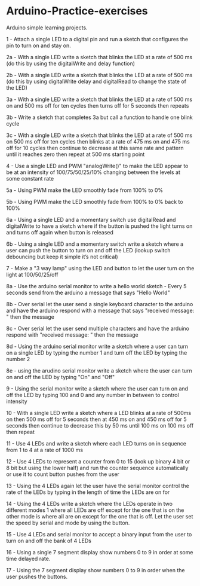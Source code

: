 ﻿# Arduino-Practice-exercises

Arduino simple learning projects.

1 - Attach a single LED to a digital pin and run a sketch that configures the pin to turn on and stay on.

2a - With a single LED write a sketch that blinks the LED at a rate of 500 ms (do this by using the digitalWrite and delay function)

2b - With a single LED write a sketch that blinks the LED at a rate of 500 ms (do this by using digitalWrite delay and digitalRead to change the state of the LED)

3a - With a single LED write a sketch that blinks the LED at a rate of 500 ms on and 500 ms off for ten cycles then turns off for 5 seconds then repeats

3b - Write a sketch that completes 3a but call a function to handle one blink cycle

3c - With a single LED write a sketch that blinks the LED at a rate of 500 ms on 500 ms off for ten cycles then blinks at a rate of 475 ms on and 475 ms off for 10 cycles then continue to decrease at this same rate and pattern until it reaches zero then repeat at 500 ms starting point

4 - Use a single LED and PWM "analogWrite()" to make the LED appear to be at an intensity of 100/75/50/25/10% changing between the levels at some constant rate

5a - Using PWM make the LED smoothly fade from 100% to 0%

5b - Using PWM make the LED smoothly fade from 100% to 0% back to 100%

6a - Using a single LED and a momentary switch use digitalRead and digitalWrite to have a sketch where if the button is pushed the light turns on and turns off again when button is released

6b - Using a single LED and a momentary switch write a sketch where a user can push the button to turn on and off the LED (lookup switch debouncing but keep it simple it’s not critical)

7 - Make a "3 way lamp" using the LED and button to let the user turn on the light at 100/50/25/off

8a - Use the arduino serial monitor to write a hello world sketch - Every 5 seconds send from the arduino a message that says "Hello World"

8b - Over serial let the user send a single keyboard character to the arduino and have the arduino respond with a message that says "received message: " then the message

8c - Over serial let the user send multiple characters and have the arduino respond with "received message: " then the message

8d - Using the arduino serial monitor write a sketch where a user can turn on a single LED by typing the number 1 and turn off the LED by typing the number 2

8e - using the arudino serial monitor write a sketch where the user can turn on and off the LED by typing "On" and "Off"

9 - Using the serial monitor write a sketch where the user can turn on and off the LED by typing 100 and 0 and any number in between to control intensity

10 - With a single LED write a sketch where a LED blinks at a rate of 500ms on then 500 ms off for 5 seconds then at 450 ms on and 450 ms off for 5 seconds then continue to decrease this by 50 ms until 100 ms on 100 ms off then repeat

11 - Use 4 LEDs and write a sketch where each LED turns on in sequence from 1 to 4 at a rate of 1000 ms

12 - Use 4 LEDs to represent a counter from 0 to 15 (look up binary 4 bit or 8 bit but using the lower half) and run the counter sequence automatically or use it to count button pushes from the user

13 - Using the 4 LEDs again let the user have the serial monitor control the rate of the LEDs by typing in the length of time the LEDs are on for

14 - Using the 4 LEDs write a sketch where the LEDs operate in two different modes 1 where all LEDs are off except for the one that is on the other mode is where all are on except for the one that is off.  Let the user set the speed by serial and mode by using the button.

15 - Use 4 LEDs and serial monitor to accept a binary input from the user to turn on and off the bank of 4 LEDs

16 - Using a single 7 segment display show numbers 0 to 9 in order at some time delayed rate.

17 - Using the 7 segment display show numbers 0 to 9 in order when the user pushes the buttons.
